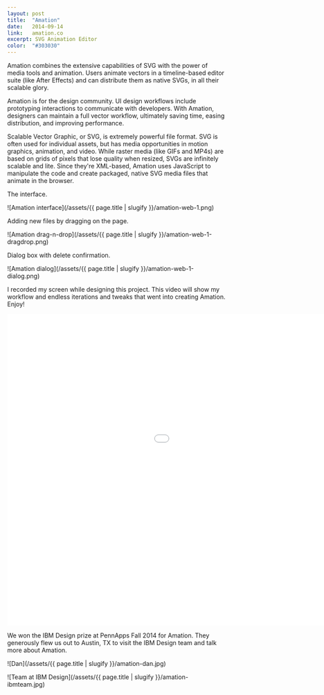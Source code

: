 ```yaml
---
layout: post
title:  "Amation"
date:   2014-09-14
link:	amation.co
excerpt: SVG Animation Editor
color:  "#303030"
---
```


Amation combines the extensive capabilities of SVG with the power of media tools and animation. Users animate vectors in a timeline-based editor suite (like After Effects) and can distribute them as native SVGs, in all their scalable glory.

Amation is for the design community. UI design workflows include prototyping interactions to communicate with developers. With Amation, designers can maintain a full vector workflow, ultimately saving time, easing distribution, and improving performance.

Scalable Vector Graphic, or SVG, is extremely powerful file format. SVG is often used for individual assets, but has media opportunities in motion graphics, animation, and video. While raster media (like GIFs and MP4s) are based on grids of pixels that lose quality when resized, SVGs are infinitely scalable and lite. Since they're XML-based, Amation uses JavaScript to manipulate the code and create packaged, native SVG media files that animate in the browser.

The interface.

![Amation interface](/assets/{{ page.title | slugify }}/amation-web-1.png)

Adding new files by dragging on the page.

![Amation drag-n-drop](/assets/{{ page.title | slugify }}/amation-web-1-dragdrop.png)

Dialog box with delete confirmation.

![Amation dialog](/assets/{{ page.title | slugify }}/amation-web-1-dialog.png)

<!-- And finally, here is a sample interaction created with Amation.

![Amation sample](/assets/{{ page.title | slugify }}/amation-sample.svg)
 -->
I recorded my screen while designing this project. This video will show my workflow and endless iterations and tweaks that went into creating Amation. Enjoy!

<div class="embed-container">
    <iframe width="1280" height="720" src="//www.youtube.com/embed/f_LtU9XXL8o?rel=0&amp;showinfo=0" frameborder="0" allowfullscreen></iframe>
</div>

We won the IBM Design prize at PennApps Fall 2014 for Amation. They generously flew us out to Austin, TX to visit the IBM Design team and talk more about Amation.

![Dan](/assets/{{ page.title | slugify }}/amation-dan.jpg)

![Team at IBM Design](/assets/{{ page.title | slugify }}/amation-ibmteam.jpg)
